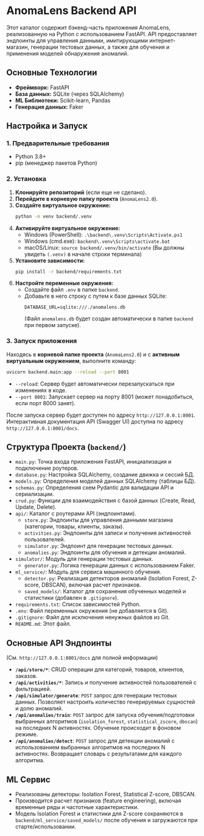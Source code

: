 # AnomaLens Backend API

Этот каталог содержит бэкенд-часть приложения AnomaLens, реализованную на Python с использованием FastAPI. API предоставляет эндпоинты для управления данными, имитирующими интернет-магазин, генерации тестовых данных, а также для обучения и применения моделей обнаружения аномалий.

## Основные Технологии

*   **Фреймворк:** FastAPI
*   **База данных:** SQLite (через SQLAlchemy)
*   **ML Библиотеки:** Scikit-learn, Pandas
*   **Генерация данных:** Faker

## Настройка и Запуск

### 1. Предварительные требования

*   Python 3.8+
*   pip (менеджер пакетов Python)

### 2. Установка

1.  **Клонируйте репозиторий** (если еще не сделано).
2.  **Перейдите в корневую папку проекта** (`AnomaLens2.0`).
3.  **Создайте виртуальное окружение:**
    ```bash
    python -m venv backend/.venv
    ```
4.  **Активируйте виртуальное окружение:**
    *   Windows (PowerShell): `.\backend\.venv\Scripts\Activate.ps1`
    *   Windows (cmd.exe): `backend\.venv\Scripts\activate.bat`
    *   macOS/Linux: `source backend/.venv/bin/activate`
    (Вы должны увидеть `(.venv)` в начале строки терминала)
5.  **Установите зависимости:**
    ```bash
    pip install -r backend/requirements.txt
    ```
6.  **Настройте переменные окружения:**
    *   Создайте файл `.env` в папке `backend`.
    *   Добавьте в него строку с путем к базе данных SQLite:
        ```dotenv
        DATABASE_URL=sqlite:///./anomalens.db
        ```
        (Файл `anomalens.db` будет создан автоматически в папке `backend` при первом запуске).

### 3. Запуск приложения

Находясь в **корневой папке проекта** (`AnomaLens2.0`) и с **активным виртуальным окружением**, выполните команду:

```bash
uvicorn backend.main:app --reload --port 8001
```

*   `--reload`: Сервер будет автоматически перезапускаться при изменениях в коде.
*   `--port 8001`: Запускает сервер на порту 8001 (может понадобиться, если порт 8000 занят).

После запуска сервер будет доступен по адресу `http://127.0.0.1:8001`.
Интерактивная документация API (Swagger UI) доступна по адресу `http://127.0.0.1:8001/docs`.

## Структура Проекта (`backend/`)

*   `main.py`: Точка входа приложения FastAPI, инициализация и подключение роутеров.
*   `database.py`: Настройка SQLAlchemy, создание движка и сессий БД.
*   `models.py`: Определения моделей данных SQLAlchemy (таблицы БД).
*   `schemas.py`: Определения схем Pydantic для валидации API и сериализации.
*   `crud.py`: Функции для взаимодействия с базой данных (Create, Read, Update, Delete).
*   `api/`: Каталог с роутерами API (эндпоинтами).
    *   `store.py`: Эндпоинты для управления данными магазина (категории, товары, клиенты, заказы).
    *   `activities.py`: Эндпоинты для записи и получения активностей пользователей.
    *   `simulator.py`: Эндпоинт для генерации тестовых данных.
    *   `anomalies.py`: Эндпоинты для обучения и детекции аномалий.
*   `simulator/`: Модуль для генерации тестовых данных.
    *   `generator.py`: Логика генерации данных с использованием Faker.
*   `ml_service/`: Модуль для сервиса машинного обучения.
    *   `detector.py`: Реализация детекторов аномалий (Isolation Forest, Z-score, DBSCAN), включая расчет признаков.
    *   `saved_models/`: Каталог для сохранения обученных моделей и статистики (добавлен в `.gitignore`).
*   `requirements.txt`: Список зависимостей Python.
*   `.env`: Файл переменных окружения (не добавляется в Git).
*   `.gitignore`: Файл для исключения ненужных файлов из Git.
*   `README.md`: Этот файл.

## Основные API Эндпоинты

(См. `http://127.0.0.1:8001/docs` для полной информации)

*   **`/api/store/*`**: CRUD операции для категорий, товаров, клиентов, заказов.
*   **`/api/activities/*`**: Запись и получение активностей пользователей с фильтрацией.
*   **`/api/simulator/generate`**: `POST` запрос для генерации тестовых данных. Позволяет настроить количество генерируемых сущностей и долю аномалий.
*   **`/api/anomalies/train`**: `POST` запрос для запуска обучения/подготовки выбранных алгоритмов (`isolation_forest`, `statistical_zscore`, `dbscan`) на последних N активностях. Обучение происходит в фоновом режиме.
*   **`/api/anomalies/detect`**: `POST` запрос для детекции аномалий с использованием выбранных алгоритмов на последних N активностях. Возвращает словарь с результатами для каждого алгоритма.

## ML Сервис

*   Реализованы детекторы: Isolation Forest, Statistical Z-score, DBSCAN.
*   Производится расчет признаков (feature engineering), включая временные ряды и частотные характеристики.
*   Модель Isolation Forest и статистики для Z-score сохраняются в `backend/ml_service/saved_models/` после обучения и загружаются при старте/использовании. 